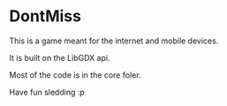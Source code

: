 DontMiss
========
This is a game meant for the internet and mobile devices.

It is built on the LibGDX api.

Most of the code is in the core foler.

Have fun sledding :p
